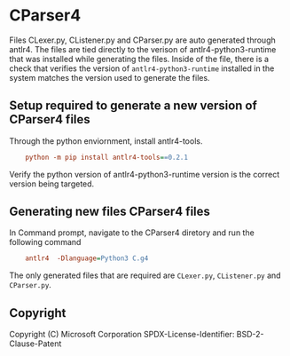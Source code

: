 # CParser4

Files CLexer.py, CListener.py and CParser.py are auto generated through antlr4. The files are tied directly to the
verison of antlr4-python3-runtime that was installed while generating the files. Inside of the file, there is a check
that verifies the version of `antlr4-python3-runtime` installed in the system matches the version used to generate
the files.

## Setup required to generate a new version of CParser4 files

Through the python enviornment, install antlr4-tools.

```ini
    python -m pip install antlr4-tools==0.2.1
```

Verify the python version of antlr4-python3-runtime version is the correct version being targeted.

## Generating new files CParser4 files

In Command prompt, navigate to the CParser4 diretory and run the following command

```ini
    antlr4  -Dlanguage=Python3 C.g4
```

The only generated files that are required are `CLexer.py`, `CListener.py` and `CParser.py`.

## Copyright

Copyright (C) Microsoft Corporation
SPDX-License-Identifier: BSD-2-Clause-Patent
